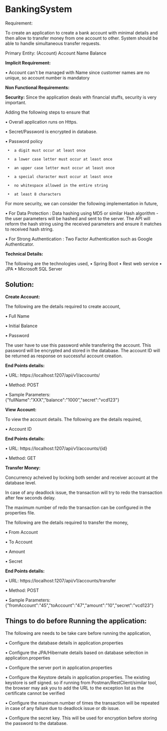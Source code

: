 # BankingSystem
Requirement: 
 
To create an application to create a bank account with minimal details and then allow to transfer money from one account to other.
System should be able to handle simultaneous transfer requests.
 
Primary Entity: (Account)
Account Name
Balance
 
**Implicit Requirement:** 
 
•	Account can't be managed with Name since customer names are no unique, so account number is mandatory
 
**Non Functional Requirements:**
 
**Security:**  Since the application deals with financial stuffs, security is very important.  

Adding the following steps to ensure that
 
•	Overall application runs on Https.

•	Secret/Password is encrypted in database.

•	Password policy 

     •  a digit must occur at least once
     
     •  a lower case letter must occur at least once
     
     •  an upper case letter must occur at least once
     
     •  a special character must occur at least once
     
     •  no whitespace allowed in the entire string
     
     •  at least 8 characters



For more security, we can consider the following implementation in future,


•	For Data Protection : Data hashing using MD5 or similar Hash algorithm - the user parameters will be hashed and sent to the server. The API will reform the hash string using the received parameters and ensure it matches to received hash string.

• For Strong Authentication : Two Factor Authentication such as Google Authenticator.


**Technical Details:**

The following are the technologies used,
•	Spring Boot
•	Rest web service
•	JPA
•	Microsoft SQL Server

## **Solution:**

**Create Account:**

The following are the details required to create account,

• Full Name

• Initial Balance

• Password

The user have to use this password while transfering the account. 
This password will be encrypted and stored in the database.
The account ID will be returned as response on successful account creation.

**End Points details:**

• URL: https://localhost:1207/api/v1/accounts/

• Method: POST

• Sample Parameters: {"fullName":"XXX","balance":"1000","secret":"vcd123"}

**View Account:**

To view the account details. The following are the details required,

• Account ID

**End Points details:**

• URL: https://localhost:1207/api/v1/accounts/{id}

• Method: GET

**Transfer Money:**


Concurrency acheived by locking both sender and receiver account at the database level.

In case of any deadlock issue, the transaction will try to redo the transaction after few seconds delay.

The maximum number of redo the transaction can be configured in the properties file.



The following are the details required to transfer the money,


• From Account

• To Account

• Amount

• Secret

**End Points details:**

• URL: https://localhost:1207/api/v1/accounts/transfer

• Method: POST

• Sample Parameters: {"fromAccount":"45","toAccount":"47","amount":"10","secret":"vcd123"}


## **Things to do before Running the application:**


The following are needs to be take care before running the application,

• Configure the database details in application.properties

• Configure the JPA/Hibernate details based on database selection in application.properties

• Configure the server port in application.properties

• Configure the Keystore details in application.properties.
The existing keystore is self signed. so if running from Postman/RestClient/similar tool, the browser may ask you to add the URL to the exception list as the certificate cannot be verified

• Configure the maximum number of times the transaction will be repeated in case of any failure due to deadlock issue or db issue.

• Configure the secret key. This will be used for encryption before storing the password to the database.






